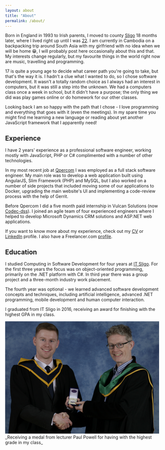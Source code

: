 ```yaml
---
layout: about
title: "About"
permalink: /about/
---
```


Born in England in 1993 to Irish parents, I moved to county [Sligo](https://en.wikipedia.org/wiki/Sligo) 18 months later, where I lived right up until I was [22](https://www.youtube.com/watch?v=AgFeZr5ptV8). I am currently in Cambodia on a backpacking trip around South Asia with my girlfriend with no idea when we will be home 😁, I will probably post here occasionally about this and that.<br/>My interests change regularly, but my favourite things in the world right now are music, travelling and programming. 

17 is quite a young age to decide what career path you're going to take, but that's the way it is. I hadn't a clue what I wanted to do, so I chose software development. It wasn't a totally random choice as I always had an interest in computers, but it was still a step into the unknown. We had a computers class once a week in school, but it didn't have a purpose; the only thing we did was play games online or do homework for our other classes.

Looking back I am so happy with the path that I chose - I love programming and everything that goes with it (even the meetings). In my spare time you might find me learning a new language or reading about yet another JavaScript framework that I apparently need!

## Experience

I have 2 years' experience as a professional software engineer, working mostly with JavaScript, PHP or C# complimented with a number of other technologies.

In my most recent job at [Qpercom](https://www.qpercom.com) I was employed as a full stack software engineer. My main role was to develop a web application built using AngularJS, Slim Framework (PHP) and MySQL, but I also worked on a number of side projects that included moving some of our applications to Docker, upgrading the main website's UI and implementing a code-review process with the help of Gerrit.<br/>

Before Qpercom I did a five month paid internship in Vulcan Solutions (now [Codec-dss](http://www.codec.ie)). I joined an agile team of four experienced engineers where I helped to develop Microsoft Dynamics CRM solutions and ASP.NET web applications.

If you want to know more about my experience, check out my [CV](/assets/pdf/EndaPhelan.pdf}}) or [LinkedIn](https://www.linkedin.com/in/endaphelan) profile. I also have a Freelancer.com [profile](https://www.freelancer.com/u/endaphelan).

## Education

I studied Computing in Software Development for four years at [IT Sligo](https://www.itsligo.ie/). For the first three years the focus was on object-oriented programming, primarily on the .NET platform with C#. In third year there was a group project and a three-month industry work placement.

The fourth year was optional - we learned ​advanced software development concepts and techniques, including artificial intelligence, advanced .NET programming, mobile development and human computer interaction.<br/>

I graduated from IT Sligo in 2016, receiving an award for finishing with the highest GPA in my class.

<img src="/assets/jpg/graduation-award.jpg" width="500" alt="Me receiving an award for finishing with the highest grade in my class">
_Receiving a medal from lecturer Paul Powell for having with the highest grade in my class_